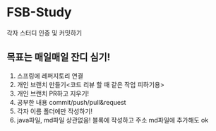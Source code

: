 # FSB-Study

각자 스터디 인증 및 커밋하기


## 목표는 매일매일 잔디 심기!
1. 스프링에 레퍼지토리 연결
2. 개인 브랜치 만들기<코드 리뷰 할 때 같은 작업 피하기용>
3. 개인 브랜치 PR하고 지우기!
4. 공부한 내용 commit/push/pull&request
5. 각자 이름 폴더에만 작성하기!
6. java파일, md파일 상관없음! 블록에 작성하고 주소 md파일에 추가해도 ok
